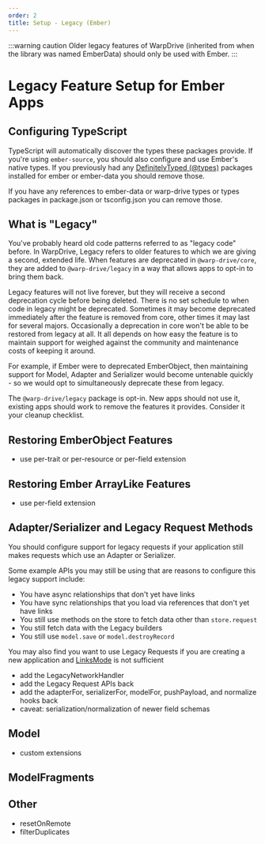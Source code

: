 ```yaml
---
order: 2
title: Setup - Legacy (Ember)
---
```


:::warning caution
Older legacy features of WarpDrive (inherited from when the library was named EmberData) should only be used with Ember.
:::

# Legacy Feature Setup for Ember Apps

## Configuring TypeScript

TypeScript will automatically discover the types these packages provide. If you're using `ember-source`, you should also configure and use Ember's native types. If you
previously had any [DefinitelyTyped (@types)](https://github.com/DefinitelyTyped/DefinitelyTyped) packages installed for ember or ember-data you should remove those.

If you have any references to ember-data or warp-drive types or types packages in package.json or tsconfig.json you can remove those.

## What is "Legacy"

You've probably heard old code patterns referred to as "legacy code" before. In WarpDrive, Legacy refers to older features to which we are giving a second, extended life. When features are deprecated in `@warp-drive/core`, they are added to `@warp-drive/legacy` in a way that allows apps to opt-in to bring them back.

Legacy features will not live forever, but they will receive a second deprecation cycle before being deleted. There is no set schedule to when code in legacy might
be deprecated. Sometimes it may become deprecated immediately after the feature is
removed from core, other times it may last for several majors. Occasionally a deprecation in core won't be able to be restored from legacy at all. It all depends on how easy the feature is to maintain support for weighed against the community and maintenance costs of keeping it around.

For example, if Ember were to deprecated EmberObject, then maintaining support for
Model, Adapter and Serializer would become untenable quickly - so we would opt to
simultaneously deprecate these from legacy.

The `@warp-drive/legacy` package is opt-in. New apps should not use it, existing apps
should work to remove the features it provides. Consider it your cleanup checklist.

## Restoring EmberObject Features

- use per-trait or per-resource or per-field extension

## Restoring Ember ArrayLike Features

- use per-field extension

## Adapter/Serializer and Legacy Request Methods

You should configure support for legacy requests if your application still makes requests which use an Adapter or Serializer.

Some example APIs you may still be using that are reasons to configure this legacy support include:

- You have async relationships that don't yet have links
- You have sync relationships that you load via references that don't yet have links
- You still use methods on the store to fetch data other than `store.request`
- You still fetch data with the Legacy builders
- You still use `model.save` or `model.destroyRecord`

You may also find you want to use Legacy Requests if you are creating a new application and [LinksMode](../the-manual/misc/links-mode.md) is not sufficient

- add the LegacyNetworkHandler
- add the Legacy Request APIs back
- add the adapterFor, serializerFor, modelFor, pushPayload, and normalize hooks back
- caveat: serialization/normalization of newer field schemas

## Model

- custom extensions

## ModelFragments

## Other

- resetOnRemote
- filterDuplicates

